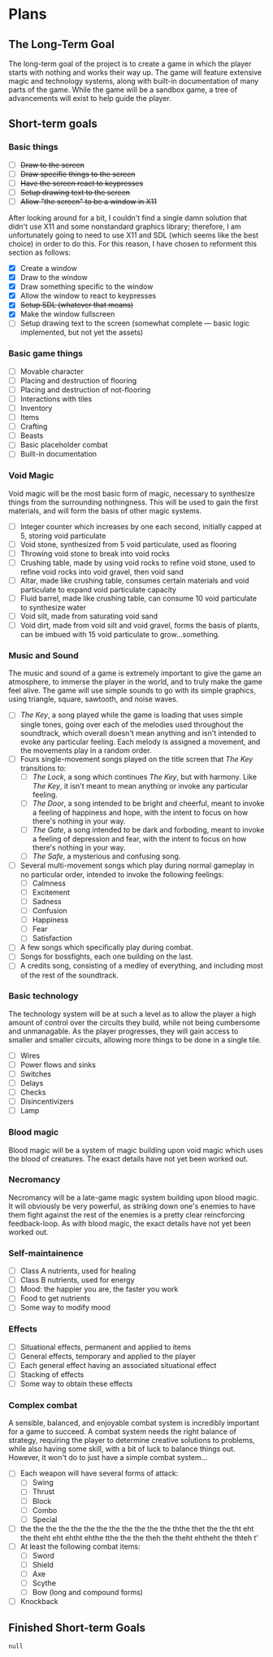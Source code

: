 # Plans

## The Long-Term Goal

The long-term goal of the project is to create a game in which the player starts with nothing and works their way up.  The game will feature extensive magic and technology systems, along with built-in documentation of many parts of the game.  While the game will be a sandbox game, a tree of advancements will exist to help guide the player.

## Short-term goals

### Basic things

- [ ] ~~Draw to the screen~~
- [ ] ~~Draw specific things to the screen~~
- [ ] ~~Have the screen react to keypresses~~
- [ ] ~~Setup drawing text to the screen~~
- [ ] ~~Allow "the screen" to be a window in X11~~

After looking around for a bit, I couldn't find a single damn solution that didn't use X11 and some nonstandard graphics library; therefore, I am unfortunately going to need to use X11 and SDL (which seems like the best choice) in order to do this.  For this reason, I have chosen to reforment this section as follows:

- [X] Create a window
- [X] Draw to the window
- [X] Draw something specific to the window
- [X] Allow the window to react to keypresses
- [X] ~~Setup SDL (whatever that means)~~
- [X] Make the window fullscreen
- [ ] Setup drawing text to the screen (somewhat complete — basic logic implemented, but not yet the assets)

### Basic game things

- [ ] Movable character
- [ ] Placing and destruction of flooring
- [ ] Placing and destruction of not-flooring
- [ ] Interactions with tiles
- [ ] Inventory
- [ ] Items
- [ ] Crafting
- [ ] Beasts
- [ ] Basic placeholder combat
- [ ] Built-in documentation

### Void Magic

Void magic will be the most basic form of magic, necessary to synthesize things from the surrounding nothingness.  This will be used to gain the first materials, and will form the basis of other magic systems.

- [ ] Integer counter which increases by one each second, initially capped at 5, storing void particulate
- [ ] Void stone, synthesized from 5 void particulate, used as flooring
- [ ] Throwing void stone to break into void rocks
- [ ] Crushing table, made by using void rocks to refine void stone, used to refine void rocks into void gravel, then void sand
- [ ] Altar, made like crushing table, consumes certain materials and void particulate to expand void particulate capacity
- [ ] Fluid barrel, made like crushing table, can consume 10 void particulate to synthesize water
- [ ] Void silt, made from saturating void sand
- [ ] Void dirt, made from void silt and void gravel, forms the basis of plants, can be imbued with 15 void particulate to grow…something.

### Music and Sound

The music and sound of a game is extremely important to give the game an atmosphere, to immerse the player in the world, and to truly make the game feel alive.  The game will use simple sounds to go with its simple graphics, using triangle, square, sawtooth, and noise waves.

- [ ] _The Key_, a song played while the game is loading that uses simple single tones, going over each of the melodies used throughout the soundtrack, which overall doesn't mean anything and isn't intended to evoke any particular feeling.  Each melody is assigned a movement, and the movements play in a random order.
- [ ] Fours single-movement songs played on the title screen that _The Key_ transitions to:
	- [ ] _The Lock_, a song which continues _The Key_, but with harmony.  Like _The Key_, it isn't meant to mean anything or invoke any particular feeling.
	- [ ] _The Door_, a song intended to be bright and cheerful, meant to invoke a feeling of happiness and hope, with the intent to focus on how there's nothing in your way.
	- [ ] _The Gate_, a song intended to be dark and forboding, meant to invoke a feeling of depression and fear, with the intent to focus on how there's nothing in your way.
	- [ ] _The Safe_, a mysterious and confusing song.
- [ ] Several multi-movement songs which play during normal gameplay in no particular order, intended to invoke the following feelings:
	- [ ] Calmness
	- [ ] Excitement
	- [ ] Sadness
	- [ ] Confusion
	- [ ] Happiness
	- [ ] Fear
	- [ ] Satisfaction
- [ ] A few songs which specifically play during combat.
- [ ] Songs for bossfights, each one building on the last.
- [ ] A credits song, consisting of a medley of everything, and including most of the rest of the soundtrack.

### Basic technology

The technology system will be at such a level as to allow the player a high amount of control over the circuits they build, while not being cumbersome and unmanagable.  As the player progresses, they will gain access to smaller and smaller circuits, allowing more things to be done in a single tile.

- [ ] Wires
- [ ] Power flows and sinks
- [ ] Switches
- [ ] Delays
- [ ] Checks
- [ ] Disincentivizers
- [ ] Lamp

### Blood magic

Blood magic will be a system of magic building upon void magic which uses the blood of creatures.  The exact details have not yet been worked out.

### Necromancy

Necromancy will be a late-game magic system building upon blood magic.  It will obviously be very powerful, as striking down one's enemies to have them fight against the rest of the enemies is a pretty clear reincforcing feedback-loop.  As with blood magic, the exact details have not yet been worked out.

### Self-maintainence

- [ ] Class A nutrients, used for healing
- [ ] Class B nutrients, used for energy
- [ ] Mood:  the happier you are, the faster you work
- [ ] Food to get nutrients
- [ ] Some way to modify mood

### Effects

- [ ] Situational effects, permanent and applied to items
- [ ] General effects, temporary and applied to the player
- [ ] Each general effect having an associated situational effect
- [ ] Stacking of effects
- [ ] Some way to obtain these effects

### Complex combat

A sensible, balanced, and enjoyable combat system is incredibly important for a game to succeed.  A combat system needs the right balance of strategy, requiring the player to determine creative solutions to problems, while also having some skill, with a bit of luck to balance things out.  However, it won't do to just have a simple combat system…

- [ ] Each weapon will have several forms of attack:
	- [ ] Swing
	- [ ] Thrust
	- [ ] Block
	- [ ] Combo
	- [ ] Special
- [ ] the the the the the the the the the the the the ththe thet the the tht eht the theht eht ehtht ehthe tthe the the theh the theht ehtheht the thteh t'
- [ ] At least the following combat items:
	- [ ] Sword
	- [ ] Shield
	- [ ] Axe
	- [ ] Scythe
	- [ ] Bow (long and compound forms)
- [ ] Knockback

## Finished Short-term Goals

`null`
